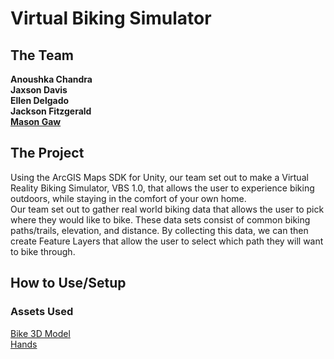 # Virtual Biking Simulator
 
## The Team

**Anoushka Chandra** </br>
**Jaxson Davis**</br>
**Ellen Delgado**</br>
**Jackson Fitzgerald**</br>
[**Mason Gaw**](http://masongaw.whittier.domains/)</br>

## The Project
Using the ArcGIS Maps SDK for Unity, our team set out to make a Virtual Reality Biking Simulator, VBS 1.0, that allows the user to experience biking outdoors, while staying in the comfort of your own home.</br>
Our team set out to gather real world biking data that allows the user to pick where they would like to bike. These data sets consist of common biking paths/trails, elevation, and distance. By collecting this data, we can then create Feature Layers that allow the user to select which path they will want to bike through.</br>
## How to Use/Setup
### Assets Used
[Bike 3D Model](https://www.cgtrader.com/free-3d-models/vehicle/bicycle/road-bike-2420027e-8b07-47ee-ac2e-3baabe14cb1b)</br>
[Hands](https://developer.oculus.com/downloads/package/oculus-hand-models/)</br>
